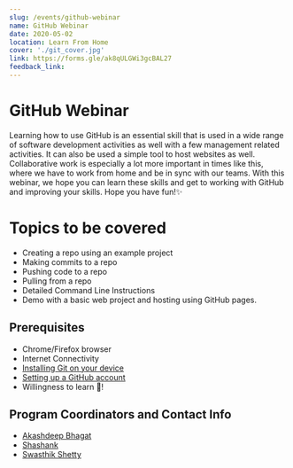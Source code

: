 ```yaml
---
slug: /events/github-webinar
name: GitHub Webinar
date: 2020-05-02
location: Learn From Home
cover: './git_cover.jpg'
link: https://forms.gle/ak8qULGWi3gcBAL27
feedback_link:
---
```


# GitHub Webinar
Learning how to use GitHub is an essential skill that is used in a wide range of software development activities as well with a few management related activities. It can also be used a simple tool to host websites as well. Collaborative work is especially a lot more important in times like this, where we have to work from home and be in sync with our teams. With this webinar, we hope you can learn these skills and get to working with GitHub and improving your skills. Hope you have fun!✨

# Topics to be covered
- Creating a repo using an example project
- Making commits to a repo
- Pushing code to a repo
- Pulling from a repo
- Detailed Command Line Instructions
- Demo with a basic web project and hosting using GitHub pages.

## Prerequisites
- Chrome/Firefox browser
- Internet Connectivity
- [Installing Git on your device](https://www.edureka.co/blog/install-git/)
- [Setting up a GitHub account](https://github.com/join)
- Willingness to learn 💚!

## Program Coordinators and Contact Info
- [Akashdeep Bhagat](https://github.com/akashdeepb)
- [Shashank](https://github.com/Shanky1199)
- [Swasthik Shetty](https://github.com/swaaz)